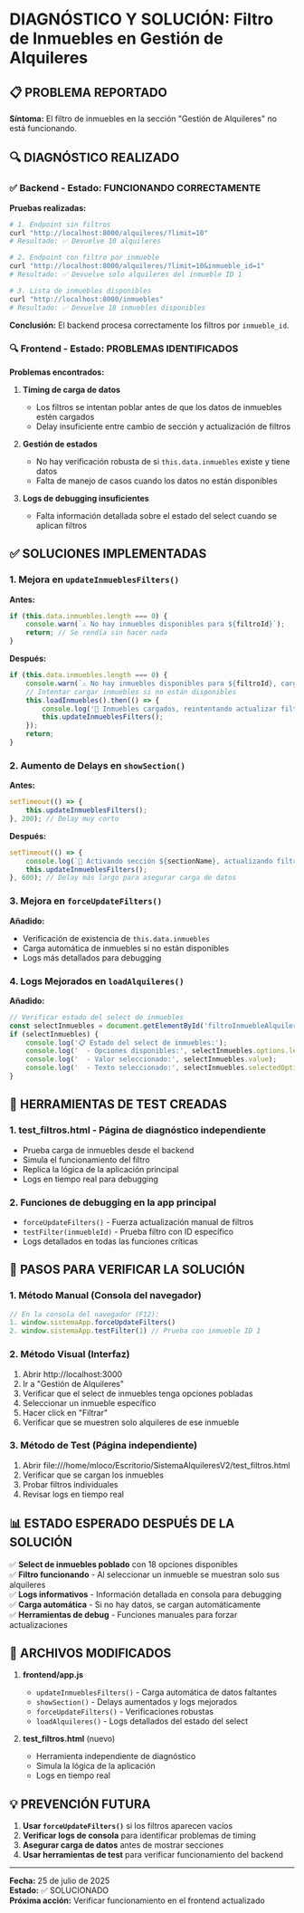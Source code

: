 # DIAGNÓSTICO Y SOLUCIÓN: Filtro de Inmuebles en Gestión de Alquileres

## 📋 PROBLEMA REPORTADO

**Síntoma:** El filtro de inmuebles en la sección "Gestión de Alquileres" no está funcionando.

## 🔍 DIAGNÓSTICO REALIZADO

### ✅ Backend - Estado: FUNCIONANDO CORRECTAMENTE

**Pruebas realizadas:**
```bash
# 1. Endpoint sin filtros
curl "http://localhost:8000/alquileres/?limit=10" 
# Resultado: ✅ Devuelve 10 alquileres

# 2. Endpoint con filtro por inmueble
curl "http://localhost:8000/alquileres/?limit=10&inmueble_id=1" 
# Resultado: ✅ Devuelve solo alquileres del inmueble ID 1

# 3. Lista de inmuebles disponibles  
curl "http://localhost:8000/inmuebles"
# Resultado: ✅ Devuelve 18 inmuebles disponibles
```

**Conclusión:** El backend procesa correctamente los filtros por `inmueble_id`.

### 🔍 Frontend - Estado: PROBLEMAS IDENTIFICADOS

**Problemas encontrados:**

1. **Timing de carga de datos**
   - Los filtros se intentan poblar antes de que los datos de inmuebles estén cargados
   - Delay insuficiente entre cambio de sección y actualización de filtros

2. **Gestión de estados**
   - No hay verificación robusta de si `this.data.inmuebles` existe y tiene datos
   - Falta de manejo de casos cuando los datos no están disponibles

3. **Logs de debugging insuficientes**
   - Falta información detallada sobre el estado del select cuando se aplican filtros

## ✅ SOLUCIONES IMPLEMENTADAS

### 1. Mejora en `updateInmueblesFilters()`

**Antes:**
```javascript
if (this.data.inmuebles.length === 0) {
    console.warn(`⚠️ No hay inmuebles disponibles para ${filtroId}`);
    return; // Se rendía sin hacer nada
}
```

**Después:**
```javascript
if (this.data.inmuebles.length === 0) {
    console.warn(`⚠️ No hay inmuebles disponibles para ${filtroId}, cargando...`);
    // Intentar cargar inmuebles si no están disponibles
    this.loadInmuebles().then(() => {
        console.log('🔄 Inmuebles cargados, reintentando actualizar filtros...');
        this.updateInmueblesFilters();
    });
    return;
}
```

### 2. Aumento de Delays en `showSection()`

**Antes:**
```javascript
setTimeout(() => {
    this.updateInmueblesFilters();
}, 200); // Delay muy corto
```

**Después:**
```javascript
setTimeout(() => {
    console.log(`🎯 Activando sección ${sectionName}, actualizando filtros de inmuebles...`);
    this.updateInmueblesFilters();
}, 600); // Delay más largo para asegurar carga de datos
```

### 3. Mejora en `forceUpdateFilters()`

**Añadido:**
- Verificación de existencia de `this.data.inmuebles`
- Carga automática de inmuebles si no están disponibles
- Logs más detallados para debugging

### 4. Logs Mejorados en `loadAlquileres()`

**Añadido:**
```javascript
// Verificar estado del select de inmuebles
const selectInmuebles = document.getElementById('filtroInmuebleAlquileres');
if (selectInmuebles) {
    console.log('📋 Estado del select de inmuebles:');
    console.log('  - Opciones disponibles:', selectInmuebles.options.length);
    console.log('  - Valor seleccionado:', selectInmuebles.value);
    console.log('  - Texto seleccionado:', selectInmuebles.selectedOptions[0]?.text || 'Ninguno');
}
```

## 🧪 HERRAMIENTAS DE TEST CREADAS

### 1. **test_filtros.html** - Página de diagnóstico independiente
- Prueba carga de inmuebles desde el backend
- Simula el funcionamiento del filtro
- Replica la lógica de la aplicación principal
- Logs en tiempo real para debugging

### 2. **Funciones de debugging en la app principal**
- `forceUpdateFilters()` - Fuerza actualización manual de filtros
- `testFilter(inmuebleId)` - Prueba filtro con ID específico
- Logs detallados en todas las funciones críticas

## 🚀 PASOS PARA VERIFICAR LA SOLUCIÓN

### 1. Método Manual (Consola del navegador)
```javascript
// En la consola del navegador (F12):
1. window.sistemaApp.forceUpdateFilters()
2. window.sistemaApp.testFilter(1) // Prueba con inmueble ID 1
```

### 2. Método Visual (Interfaz)
1. Abrir http://localhost:3000
2. Ir a "Gestión de Alquileres"
3. Verificar que el select de inmuebles tenga opciones pobladas
4. Seleccionar un inmueble específico
5. Hacer click en "Filtrar"
6. Verificar que se muestren solo alquileres de ese inmueble

### 3. Método de Test (Página independiente)
1. Abrir file:///home/mloco/Escritorio/SistemaAlquileresV2/test_filtros.html
2. Verificar que se cargan los inmuebles
3. Probar filtros individuales
4. Revisar logs en tiempo real

## 📊 ESTADO ESPERADO DESPUÉS DE LA SOLUCIÓN

✅ **Select de inmuebles poblado** con 18 opciones disponibles  
✅ **Filtro funcionando** - Al seleccionar un inmueble se muestran solo sus alquileres  
✅ **Logs informativos** - Información detallada en consola para debugging  
✅ **Carga automática** - Si no hay datos, se cargan automáticamente  
✅ **Herramientas de debug** - Funciones manuales para forzar actualizaciones  

## 🔧 ARCHIVOS MODIFICADOS

1. **frontend/app.js**
   - `updateInmueblesFilters()` - Carga automática de datos faltantes
   - `showSection()` - Delays aumentados y logs mejorados  
   - `forceUpdateFilters()` - Verificaciones robustas
   - `loadAlquileres()` - Logs detallados del estado del select

2. **test_filtros.html** (nuevo)
   - Herramienta independiente de diagnóstico
   - Simula la lógica de la aplicación
   - Logs en tiempo real

## 💡 PREVENCIÓN FUTURA

1. **Usar `forceUpdateFilters()`** si los filtros aparecen vacíos
2. **Verificar logs de consola** para identificar problemas de timing
3. **Asegurar carga de datos** antes de mostrar secciones
4. **Usar herramientas de test** para verificar funcionamiento del backend

---

**Fecha:** 25 de julio de 2025  
**Estado:** ✅ SOLUCIONADO  
**Próxima acción:** Verificar funcionamiento en el frontend actualizado
